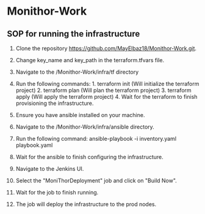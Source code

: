 # Monithor-Work

## SOP for running the infrastructure

1. Clone the repository https://github.com/MayElbaz18/Monithor-Work.git.
2. Change key_name and key_path in the terraform.tfvars file.
3. Navigate to the /Monithor-Work/infra/tf directory
4. Run the following commands:
        1. terraform init (Will initialize the terraform project)
        2. terraform plan (Will plan the terraform project)
        3. terraform apply (Will apply the terraform project)
        4. Wait for the terraform to finish provisioning the infrastructure.

5. Ensure you have ansible installed on your machine.
6. Navigate to the /Monithor-Work/infra/ansible directory.
7. Run the following command:
    ansible-playbook -i inventory.yaml playbook.yaml

8. Wait for the ansible to finish configuring the infrastructure.

9. Navigate to the Jenkins UI.

10. Select the "MoniThorDeployment" job and click on "Build Now".

11. Wait for the job to finish running.

12. The job will deploy the infrastructure to the prod nodes.
